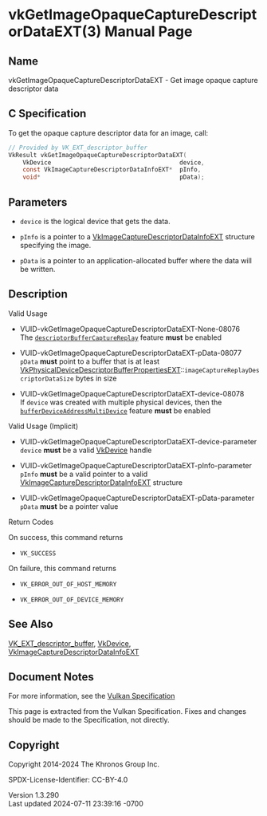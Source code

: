 # vkGetImageOpaqueCaptureDescriptorDataEXT(3) Manual Page

## Name

vkGetImageOpaqueCaptureDescriptorDataEXT - Get image opaque capture
descriptor data



## <a href="#_c_specification" class="anchor"></a>C Specification

To get the opaque capture descriptor data for an image, call:

``` c
// Provided by VK_EXT_descriptor_buffer
VkResult vkGetImageOpaqueCaptureDescriptorDataEXT(
    VkDevice                                    device,
    const VkImageCaptureDescriptorDataInfoEXT*  pInfo,
    void*                                       pData);
```

## <a href="#_parameters" class="anchor"></a>Parameters

- `device` is the logical device that gets the data.

- `pInfo` is a pointer to a
  [VkImageCaptureDescriptorDataInfoEXT](https://registry.khronos.org/vulkan/specs/1.3-extensions/man/html/VkImageCaptureDescriptorDataInfoEXT.html)
  structure specifying the image.

- `pData` is a pointer to an application-allocated buffer where the data
  will be written.

## <a href="#_description" class="anchor"></a>Description

Valid Usage

- <a href="#VUID-vkGetImageOpaqueCaptureDescriptorDataEXT-None-08076"
  id="VUID-vkGetImageOpaqueCaptureDescriptorDataEXT-None-08076"></a>
  VUID-vkGetImageOpaqueCaptureDescriptorDataEXT-None-08076  
  The <a
  href="https://registry.khronos.org/vulkan/specs/1.3-extensions/html/vkspec.html#features-descriptorBuffer"
  target="_blank"
  rel="noopener"><code>descriptorBufferCaptureReplay</code></a> feature
  **must** be enabled

- <a href="#VUID-vkGetImageOpaqueCaptureDescriptorDataEXT-pData-08077"
  id="VUID-vkGetImageOpaqueCaptureDescriptorDataEXT-pData-08077"></a>
  VUID-vkGetImageOpaqueCaptureDescriptorDataEXT-pData-08077  
  `pData` **must** point to a buffer that is at least
  [VkPhysicalDeviceDescriptorBufferPropertiesEXT](https://registry.khronos.org/vulkan/specs/1.3-extensions/man/html/VkPhysicalDeviceDescriptorBufferPropertiesEXT.html)::`imageCaptureReplayDescriptorDataSize`
  bytes in size

- <a href="#VUID-vkGetImageOpaqueCaptureDescriptorDataEXT-device-08078"
  id="VUID-vkGetImageOpaqueCaptureDescriptorDataEXT-device-08078"></a>
  VUID-vkGetImageOpaqueCaptureDescriptorDataEXT-device-08078  
  If `device` was created with multiple physical devices, then the <a
  href="https://registry.khronos.org/vulkan/specs/1.3-extensions/html/vkspec.html#features-bufferDeviceAddressMultiDevice"
  target="_blank"
  rel="noopener"><code>bufferDeviceAddressMultiDevice</code></a> feature
  **must** be enabled

Valid Usage (Implicit)

- <a
  href="#VUID-vkGetImageOpaqueCaptureDescriptorDataEXT-device-parameter"
  id="VUID-vkGetImageOpaqueCaptureDescriptorDataEXT-device-parameter"></a>
  VUID-vkGetImageOpaqueCaptureDescriptorDataEXT-device-parameter  
  `device` **must** be a valid [VkDevice](https://registry.khronos.org/vulkan/specs/1.3-extensions/man/html/VkDevice.html) handle

- <a href="#VUID-vkGetImageOpaqueCaptureDescriptorDataEXT-pInfo-parameter"
  id="VUID-vkGetImageOpaqueCaptureDescriptorDataEXT-pInfo-parameter"></a>
  VUID-vkGetImageOpaqueCaptureDescriptorDataEXT-pInfo-parameter  
  `pInfo` **must** be a valid pointer to a valid
  [VkImageCaptureDescriptorDataInfoEXT](https://registry.khronos.org/vulkan/specs/1.3-extensions/man/html/VkImageCaptureDescriptorDataInfoEXT.html)
  structure

- <a href="#VUID-vkGetImageOpaqueCaptureDescriptorDataEXT-pData-parameter"
  id="VUID-vkGetImageOpaqueCaptureDescriptorDataEXT-pData-parameter"></a>
  VUID-vkGetImageOpaqueCaptureDescriptorDataEXT-pData-parameter  
  `pData` **must** be a pointer value

Return Codes

On success, this command returns  
- `VK_SUCCESS`

On failure, this command returns  
- `VK_ERROR_OUT_OF_HOST_MEMORY`

- `VK_ERROR_OUT_OF_DEVICE_MEMORY`

## <a href="#_see_also" class="anchor"></a>See Also

[VK_EXT_descriptor_buffer](https://registry.khronos.org/vulkan/specs/1.3-extensions/man/html/VK_EXT_descriptor_buffer.html),
[VkDevice](https://registry.khronos.org/vulkan/specs/1.3-extensions/man/html/VkDevice.html),
[VkImageCaptureDescriptorDataInfoEXT](https://registry.khronos.org/vulkan/specs/1.3-extensions/man/html/VkImageCaptureDescriptorDataInfoEXT.html)

## <a href="#_document_notes" class="anchor"></a>Document Notes

For more information, see the <a
href="https://registry.khronos.org/vulkan/specs/1.3-extensions/html/vkspec.html#vkGetImageOpaqueCaptureDescriptorDataEXT"
target="_blank" rel="noopener">Vulkan Specification</a>

This page is extracted from the Vulkan Specification. Fixes and changes
should be made to the Specification, not directly.

## <a href="#_copyright" class="anchor"></a>Copyright

Copyright 2014-2024 The Khronos Group Inc.

SPDX-License-Identifier: CC-BY-4.0

Version 1.3.290  
Last updated 2024-07-11 23:39:16 -0700
